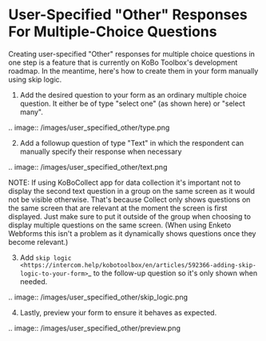 # User-Specified "Other" Responses For Multiple-Choice Questions

Creating user-specified "Other" responses for multiple choice questions in one step is a feature that is currently on KoBo Toolbox's development roadmap. In the meantime, here's how to create them in your form manually using skip logic.

1. Add the desired question to your form as an ordinary multiple choice question. It either be of type "select one" (as shown here) or "select many".

.. image:: /images/user_specified_other/type.png

2. Add a followup question of type "Text" in which the respondent can manually specify their response when necessary

.. image:: /images/user_specified_other/text.png

NOTE: If using KoBoCollect app for data collection it's important not to display the second text question in a group on the same screen as it would not be visible otherwise. That's because Collect only shows questions on the same screen that are relevant at the moment the screen is first displayed. Just make sure to put it outside of the group when choosing to display multiple questions on the same screen. (When using Enketo Webforms this isn't a problem as it dynamically shows questions once they become relevant.) 

3. Add `skip logic <https://intercom.help/kobotoolbox/en/articles/592366-adding-skip-logic-to-your-form>`_ to the follow-up question so it's only shown when needed.

.. image:: /images/user_specified_other/skip_logic.png

4. Lastly, preview your form to ensure it behaves as expected.

.. image:: /images/user_specified_other/preview.png

